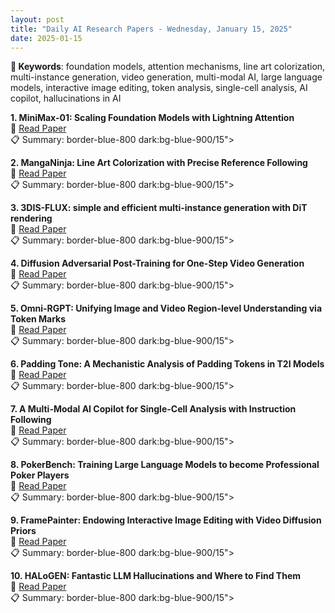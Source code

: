 ```yaml
---
layout: post
title: "Daily AI Research Papers - Wednesday, January 15, 2025"
date: 2025-01-15
---
```


**🔑 Keywords**: foundation models, attention mechanisms, line art colorization, multi-instance generation, video generation, multi-modal AI, large language models, interactive image editing, token analysis, single-cell analysis, AI copilot, hallucinations in AI

**1. MiniMax-01: Scaling Foundation Models with Lightning Attention**  
🔗 [Read Paper](https://huggingface.co/papers/2501.08313)  
📋 Summary: border-blue-800 dark:bg-blue-900/15">

**2. MangaNinja: Line Art Colorization with Precise Reference Following**  
🔗 [Read Paper](https://huggingface.co/papers/2501.08332)  
📋 Summary: border-blue-800 dark:bg-blue-900/15">

**3. 3DIS-FLUX: simple and efficient multi-instance generation with DiT
  rendering**  
🔗 [Read Paper](https://huggingface.co/papers/2501.05131)  
📋 Summary: border-blue-800 dark:bg-blue-900/15">

**4. Diffusion Adversarial Post-Training for One-Step Video Generation**  
🔗 [Read Paper](https://huggingface.co/papers/2501.08316)  
📋 Summary: border-blue-800 dark:bg-blue-900/15">

**5. Omni-RGPT: Unifying Image and Video Region-level Understanding via Token
  Marks**  
🔗 [Read Paper](https://huggingface.co/papers/2501.08326)  
📋 Summary: border-blue-800 dark:bg-blue-900/15">

**6. Padding Tone: A Mechanistic Analysis of Padding Tokens in T2I Models**  
🔗 [Read Paper](https://huggingface.co/papers/2501.06751)  
📋 Summary: border-blue-800 dark:bg-blue-900/15">

**7. A Multi-Modal AI Copilot for Single-Cell Analysis with Instruction
  Following**  
🔗 [Read Paper](https://huggingface.co/papers/2501.08187)  
📋 Summary: border-blue-800 dark:bg-blue-900/15">

**8. PokerBench: Training Large Language Models to become Professional Poker
  Players**  
🔗 [Read Paper](https://huggingface.co/papers/2501.08328)  
📋 Summary: border-blue-800 dark:bg-blue-900/15">

**9. FramePainter: Endowing Interactive Image Editing with Video Diffusion
  Priors**  
🔗 [Read Paper](https://huggingface.co/papers/2501.08225)  
📋 Summary: border-blue-800 dark:bg-blue-900/15">

**10. HALoGEN: Fantastic LLM Hallucinations and Where to Find Them**  
🔗 [Read Paper](https://huggingface.co/papers/2501.08292)  
📋 Summary: border-blue-800 dark:bg-blue-900/15">
